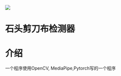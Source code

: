 ![](C:\Users\13890\AppData\Roaming\marktext\images\2023-07-23-14-43-57-image.png)

# 石头剪刀布检测器

# 介绍

一个程序使用OpenCV,  MediaPipe,Pytorch写的一个程序


